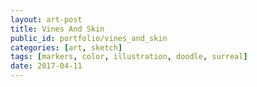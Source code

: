 ```yaml
---
layout: art-post
title: Vines And Skin
public_id: portfolio/vines_and_skin
categories: [art, sketch]
tags: [markers, color, illustration, doodle, surreal]
date: 2017-04-11
---
```

